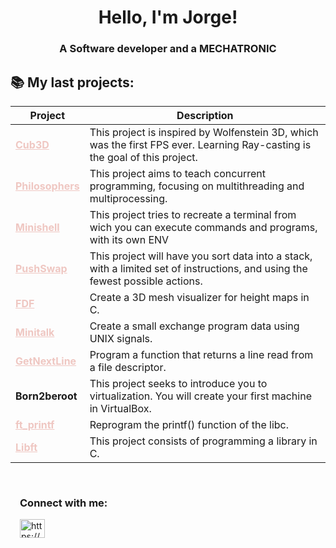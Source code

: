 <h1 align="center">Hello, I'm Jorge!</h1>
<h3 align="center">A Software developer and a MECHATRONIC</h3>

## 📚 My last projects:
| Project | Description |
| --- | --- |
| **<a href="https://github.com/JLara-na/42Cub3D" target="_blank" style="color: #EFC7C2;">Cub3D</a>** | This project is inspired by Wolfenstein 3D, which was the first FPS ever. Learning Ray-casting is the goal of this project.|
| **<a href="https://github.com/JLara-na/42Philosophers" target="_blank" style="color: #EFC7C2;">Philosophers</a>** | This project aims to teach concurrent programming, focusing on multithreading and multiprocessing.
| **<a href="https://github.com/JLara-na/42Minishell" target="_blank" style="color: #EFC7C2;">Minishell</a>** | This project tries to recreate a terminal from wich you can execute commands and programs, with its own ENV |
| **<a href="https://github.com/JLara-na/42Madrid_Push_Swap" target="_blank" style="color: #EFC7C2;">PushSwap</a>** | This project will have you sort data into a stack, with a limited set of instructions, and using the fewest possible actions. |
| **<a href="https://github.com/JLara-na/42Madrid_FDF" target="_blank" style="color: #EFC7C2;">FDF</a>** | Create a 3D mesh visualizer for height maps in C. |
| **<a href="https://github.com/JLara-na/42Madrid_Minitalk" target="_blank" style="color: #EFC7C2;">Minitalk</a>** | Create a small exchange program data using UNIX signals. |
| **<a href="https://github.com/JLara-na/42Madrid_Get_next_line" target="_blank" style="color: #EFC7C2;">GetNextLine</a>** | Program a function that returns a line read from a file descriptor. |
| **Born2beroot** | This project seeks to introduce you to virtualization. You will create your first machine in VirtualBox. |
| **<a href="https://github.com/JLara-na/42Madrid_ft_printf" target="_blank" style="color: #EFC7C2;">ft_printf</a>** | Reprogram the printf() function of the libc. |
| **<a href="https://github.com/JLara-na/42Madrid_Libft" target="_blank" style="color: #EFC7C2;">Libft</a>** | This project consists of programming a library in C. |

<div style="display: flex;  justify-content: space-between; padding: 15px;">
    <div>
    <h3 align="left">Connect with me:</h3>
    <p align="left">
    <a href="https://www.linkedin.com/in/jorge-lara-naval" target="blank"><img align="center" src="https://raw.githubusercontent.com/rahuldkjain/github-profile-readme-generator/master/src/images/icons/Social/linked-in-alt.svg" alt="https://www.linkedin.com/in/jorge-lara-naval"
 height="30" width="40" /></a>
    </p>
    </div>
</div>
